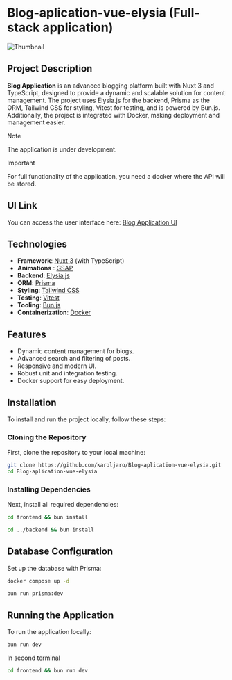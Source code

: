 # Blog-aplication-vue-elysia (Full-stack application)

![Thumbnail](https://github.com/user-attachments/assets/5eb1476f-35ad-4c53-83aa-c60d7907889e)

## Project Description
**Blog Application** is an advanced blogging platform built with Nuxt 3 and TypeScript, designed to provide a dynamic and scalable solution for content management. The project uses Elysia.js for the backend, Prisma as the ORM, Tailwind CSS for styling, Vitest for testing, and is powered by Bun.js. Additionally, the project is integrated with Docker, making deployment and management easier.

> [!Note]
> The application is under development.

> [!Important]
> For full functionality of the application, you need a docker where the API will be stored.


## UI Link
You can access the user interface here: [Blog Application UI](https://www.figma.com/design/dQGNXRodRq0ujCAGPFjNt0/AI-Blog-Website-UI-Template---Dark-Theme-%7C-Produce-UI-(Community)?node-id=18-400&node-type=frame&t=CjICjX841xZqDQIo-0)

## Technologies
- **Framework**: [Nuxt 3](https://nuxtjs.org/) (with TypeScript)
- **Animations** : [GSAP](https://gsap.com/)
- **Backend**: [Elysia.js](https://elysia.js.org/)
- **ORM**: [Prisma](https://www.prisma.io/)
- **Styling**: [Tailwind CSS](https://tailwindcss.com/)
- **Testing**: [Vitest](https://vitest.dev/)
- **Tooling**: [Bun.js](https://bun.sh/)
- **Containerization**: [Docker](https://www.docker.com/)

## Features
- Dynamic content management for blogs.
- Advanced search and filtering of posts.
- Responsive and modern UI.
- Robust unit and integration testing.
- Docker support for easy deployment.

## Installation
To install and run the project locally, follow these steps:

### Cloning the Repository
First, clone the repository to your local machine:

```bash
git clone https://github.com/karoljaro/Blog-aplication-vue-elysia.git
cd Blog-aplication-vue-elysia
```
### Installing Dependencies
Next, install all required dependencies:

```bash
cd frontend && bun install
```
```bash
cd ../backend && bun install
```

## Database Configuration
Set up the database with Prisma:

```bash
docker compose up -d 
```

```bash
bun run prisma:dev
```

## Running the Application
To run the application locally:
```bash
bun run dev
```
In second terminal
```bash
cd frontend && bun run dev
```
